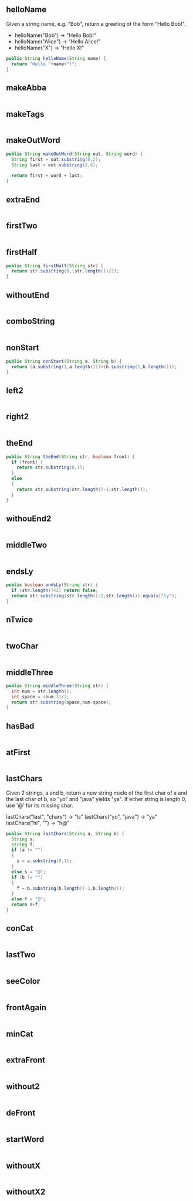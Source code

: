 ## helloName

Given a string name, e.g. "Bob", return a greeting of the form "Hello Bob!".

* helloName("Bob") → "Hello Bob!"
* helloName("Alice") → "Hello Alice!"
* helloName("X") → "Hello X!"

```java
public String helloName(String name) {
  return "Hello "+name+"!";
}
```

## makeAbba

```java
```

## makeTags

```java
```

## makeOutWord

```java
public String makeOutWord(String out, String word) {
  String first = out.substring(0,2);
  String last = out.substring(2,4);
  
  return first + word + last;
}
```

## extraEnd

```java
```

## firstTwo

```java
```

## firstHalf

```java
public String firstHalf(String str) {
  return str.substring(0,(str.length())/2);
}
```

## withoutEnd

```java
```

## comboString

```java
```

## nonStart

```java
public String nonStart(String a, String b) {
  return (a.substring(1,a.length()))+(b.substring(1,b.length()));
}
```

## left2

```java
```

## right2

```java
```

## theEnd

```java
public String theEnd(String str, boolean front) {
  if (front) {
    return str.substring(0,1);
  }
  else
  {
    return str.substring(str.length()-1,str.length());
  }
}
```

## withouEnd2

```java
```

## middleTwo

```java
```

## endsLy

```java
public boolean endsLy(String str) {
  if (str.length()<2) return false;
  return str.substring(str.length()-2,str.length()).equals("ly");
}
```

## nTwice

```java
```

## twoChar

```java
```

## middleThree

```java
public String middleThree(String str) {
  int num = str.length();
  int space = (num-3)/2;
  return str.substring(space,num-space);
}
```

## hasBad

```java
```

## atFirst

```java
```

## lastChars


Given 2 strings, a and b, return a new string made of the first char of a and the last char of b, so "yo" and "java" yields "ya". If either string is length 0, use '@' for its missing char.


lastChars("last", "chars") → "ls"
lastChars("yo", "java") → "ya"
lastChars("hi", "") → "h@"

```java
public String lastChars(String a, String b) {
  String s;
  String f;
  if (a != "")
  {
    s = a.substring(0,1);
  }
  else s = "@";
  if (b != "")
  {
    f = b.substring(b.length()-1,b.length());
  }
  else f = "@";
  return s+f;
}
```

## conCat

```java
```

## lastTwo

```java
```

## seeColor

```java
```

## frontAgain

```java
```

## minCat

```java
```

## extraFront

```java
```

## without2

```java
```

## deFront

```java
```

## startWord

```java
```

## withoutX

```java
```

## withoutX2

```java
```